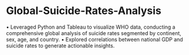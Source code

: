 # Global-Suicide-Rates-Analysis
•	Leveraged Python and Tableau to visualize WHO data, conducting a comprehensive global analysis of suicide rates segmented by continent, sex, age, and country.
•	Explored correlations between national GDP and suicide rates to generate actionable insights.	
